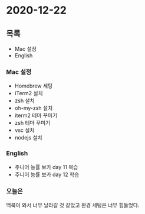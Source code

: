 # 2020-12-22

## 목록

- Mac 설정
- English

### Mac 설정

- Homebrew 세팅
- iTerm2 설치
- zsh 설치
- oh-my-zsh 설치
- iterm2 테마 꾸미기
- zsh 테마 꾸미기
- vsc 설치
- nodejs 설치

### English

- 주니어 능률 보카 day 11 복습
- 주니어 능률 보카 day 12 학습

### 오늘은

맥북이 와서 너무 날라갈 것 같았고 환경 세팅은 너무 힘들었다.
